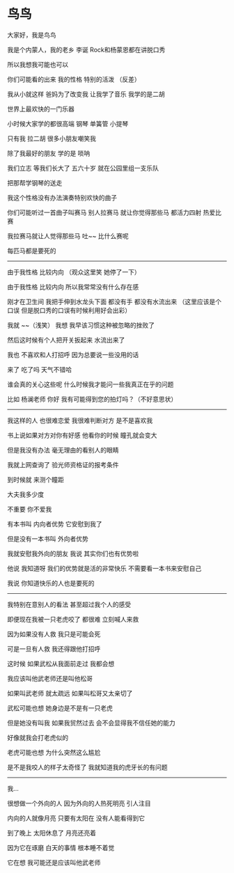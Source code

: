# 鸟鸟

大家好，我是鸟鸟

我是个内蒙人，我的老乡 李诞 Rock和杨蒙恩都在讲脱口秀 

所以我想我可能也可以

你们可能看的出来 我的性格 特别的活泼 （反差）

我从小就这样 爸妈为了改变我 让我学了音乐 我学的是二胡

世界上最欢快的一门乐器

小时候大家学的都很高端 钢琴 单簧管 小提琴 

只有我 拉二胡 很多小朋友嘲笑我 

除了我最好的朋友 学的是 唢呐

我们立志 等我们长大了 五六十岁 就在公园里组一支乐队

把那帮学钢琴的送走

我这个性格没有办法演奏特别欢快的曲子

你们可能听过一首曲子叫赛马 别人拉赛马 就让你觉得那些马 都活力四射 热爱比赛

我拉赛马就让人觉得那些马 吐~~ 比什么赛呢

每匹马都是要死的 

------

由于我性格 比较内向 （观众这里笑 她停了一下）

由于我性格 比较内向 所以我常常没有什么存在感

刚才在卫生间 我把手伸到水龙头下面 都没有手 都没有水流出来 （这里应该是个口误 但是脱口秀的口误有时候利用好会出彩）

我就 ~~（浅笑） 我想 我早该习惯这种被忽略的挫败了

然后这时候有个人把开关扳起来 水流出来了

我也 不喜欢和人打招呼 因为总要说一些没用的话

来了 吃了吗 天气不错哈 

谁会真的关心这些呢 什么时候我才能问一些我真正在乎的问题

比如 杨澜老师 你好 我有可能得到您的拍灯吗？（不好意思状）

-------

我这样的人 也很难恋爱 我很难判断对方 是不是喜欢我

书上说如果对方对你有好感 他看你的时候 瞳孔就会变大 

但是我没有办法 毫无理由的看别人的眼睛 

我就上网查询了 验光师资格证的报考条件

到时候就 来测个瞳距 

大夫我多少度 

不重要 你不爱我


有本书叫 内向者优势 它安慰到我了

但是没有一本书叫 外向者优势

我就安慰我外向的朋友 我说 其实你们也有优势啦

他说 我知道呀 我们的优势就是活的非常快乐 不需要看一本书来安慰自己

我说 你知道快乐的人也是要死的

------

我特别在意别人的看法 甚至超过我个人的感受

即便现在我被一只老虎咬了 都很难 立刻喊人来救

因为如果没有人救 我只是可能会死 

可是一旦有人救 我还得跟他打招呼

这时候 如果武松从我面前走过 我都会想

我应该叫他武老师还是叫他松哥

如果叫武老师 就太疏远 如果叫松哥又太亲切了

武松可能也想 她身边是不是有一只老虎

但是她没有叫我 如果我贸然过去 会不会显得我不信任她的能力

好像就我会打老虎似的

老虎可能也想 为什么突然这么尴尬

是不是我咬人的样子太奇怪了 我就知道我的虎牙长的有问题

-----

我...

很想做一个外向的人 因为外向的人热死明亮 引人注目

内向的人就像月亮 只要有太阳在 没有人能看得到它

到了晚上 太阳休息了 月亮还亮着

因为它在琢磨 白天的事情 根本睡不着觉

它在想 我可能还是应该叫他武老师







